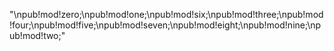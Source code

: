 "\npub!mod!zero;\npub!mod!one;\npub!mod!six;\npub!mod!three;\npub!mod!four;\npub!mod!five;\npub!mod!seven;\npub!mod!eight;\npub!mod!nine;\npub!mod!two;"